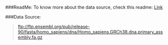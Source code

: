 ###ReadMe:
To know more about the data source, check this readme:
 [Link](ftp://ftp.ensembl.org/pub/release-94/fasta/homo_sapiens/dna/README)

###Data Source: 
 > ftp://ftp.ensembl.org/pub/release-90/fasta/homo_sapiens/dna/Homo_sapiens.GRCh38.dna.primary_assembly.fa.gz
